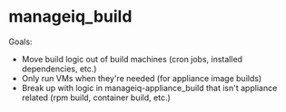 # manageiq_build

Goals:
- Move build logic out of build machines (cron jobs, installed dependencies, etc.)
- Only run VMs when they're needed (for appliance image builds)
- Break up with logic in manageiq-appliance_build that isn't appliance related (rpm build, container build, etc.)
